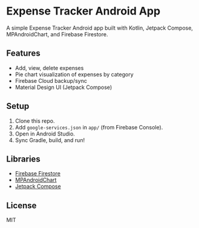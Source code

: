 # Expense Tracker Android App

A simple Expense Tracker Android app built with Kotlin, Jetpack Compose, MPAndroidChart, and Firebase Firestore.

## Features

- Add, view, delete expenses
- Pie chart visualization of expenses by category
- Firebase Cloud backup/sync
- Material Design UI (Jetpack Compose)

## Setup

1. Clone this repo.
2. Add `google-services.json` in `app/` (from Firebase Console).
3. Open in Android Studio.
4. Sync Gradle, build, and run!

## Libraries

- [Firebase Firestore](https://firebase.google.com/docs/firestore)
- [MPAndroidChart](https://github.com/PhilJay/MPAndroidChart)
- [Jetpack Compose](https://developer.android.com/jetpack/compose)

## License

MIT